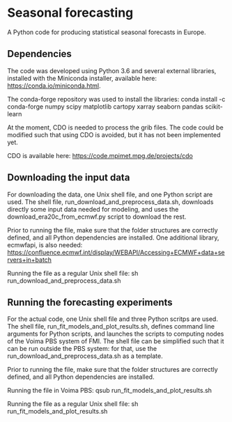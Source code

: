 # Seasonal forecasting
A Python code for producing statistical seasonal forecasts in Europe.

## Dependencies
The code was developed using Python 3.6 and several external libraries,
installed with the Miniconda installer, available here:
https://conda.io/miniconda.html.

The conda-forge repository was used to install the libraries:
conda install -c conda-forge numpy scipy matplotlib cartopy xarray seaborn pandas scikit-learn

At the moment, CDO is needed to process the grib files. The code could be modified such that
using CDO is avoided, but it has not been implemented yet.

CDO is available here:
https://code.mpimet.mpg.de/projects/cdo

## Downloading the input data  
For downloading the data, one Unix shell file, and one Python script are used.
The shell file, run_download_and_preprocess_data.sh, downloads directly some input data 
needed for modeling, and uses the download_era20c_from_ecmwf.py script to download the rest.

Prior to running the file, make sure that the folder structures are correctly defined, and all
Python dependencies are installed. One additional library, ecmwfapi, is also needed:
https://confluence.ecmwf.int/display/WEBAPI/Accessing+ECMWF+data+servers+in+batch

Running the file as a regular Unix shell file:
sh run_download_and_preprocess_data.sh 

## Running the forecasting experiments
For the actual code, one Unix shell file and three Python scritps are used.
The shell file, run_fit_models_and_plot_results.sh, defines command line arguments 
for Python scripts, and launches the scripts to computing nodes of the Voima PBS
system of FMI. The shell file can be simplified such that it can be run outside the PBS
system: for that, use the run_download_and_preprocess_data.sh as a template.

Prior to running the file, make sure that the folder structures are correctly defined, and all
Python dependencies are installed.

Running the file in Voima PBS:
qsub run_fit_models_and_plot_results.sh 

Running the file as a regular Unix shell file:
sh run_fit_models_and_plot_results.sh 

